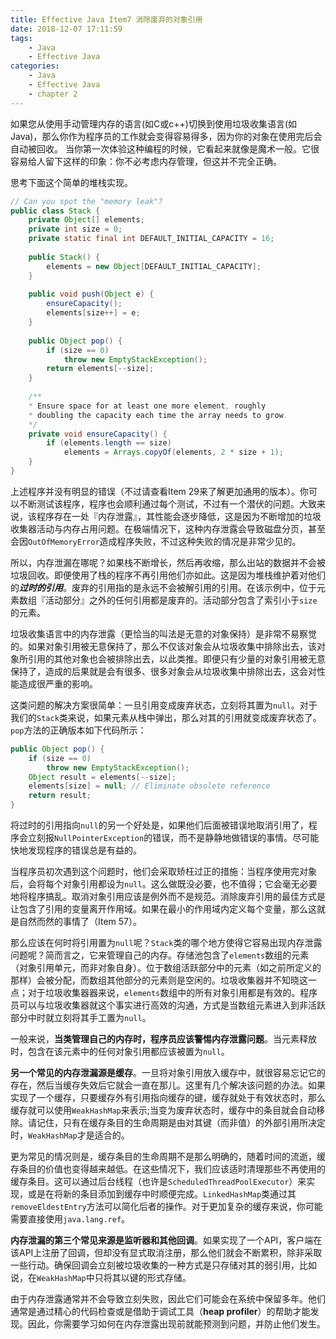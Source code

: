 ```yaml
---
title: Effective Java Item7 消除废弃的对象引用
date: 2018-12-07 17:11:59
tags:
    - Java
    - Effective Java
categories:
    - Java
    - Effective Java
    - chapter 2
---
```


如果您从使用手动管理内存的语言(如C或c++)切换到使用垃圾收集语言(如Java)，那么你作为程序员的工作就会变得容易得多，因为你的对象在使用完后会自动被回收。 当你第一次体验这种编程的时候，它看起来就像是魔术一般。它很容易给人留下这样的印象：你不必考虑内存管理，但这并不完全正确。 
<!-- more -->

思考下面这个简单的堆栈实现。

``` java
// Can you spot the "memory leak"?
public class Stack {
    private Object[] elements;
    private int size = 0;
    private static final int DEFAULT_INITIAL_CAPACITY = 16;
    
    public Stack() {
   		elements = new Object[DEFAULT_INITIAL_CAPACITY];
    }
    
    public void push(Object e) {
        ensureCapacity();
        elements[size++] = e;
    }
    
    public Object pop() {
        if (size == 0)
        	throw new EmptyStackException();
        return elements[--size];
    }
    
    /**
    * Ensure space for at least one more element, roughly
    * doubling the capacity each time the array needs to grow.
    */
    private void ensureCapacity() {
        if (elements.length == size)
        	elements = Arrays.copyOf(elements, 2 * size + 1);
    }
}
```

上述程序并没有明显的错误（不过请查看Item 29来了解更加通用的版本）。你可以不断测试该程序，程序也会顺利通过每个测试，不过有一个潜伏的问题。大致来说，该程序存在一处『内存泄露』，其性能会逐步降低，这是因为不断增加的垃圾收集器活动与内存占用问题。在极端情况下，这种内存泄露会导致磁盘分页，甚至会因`OutOfMemoryError`造成程序失败，不过这种失败的情况是非常少见的。

所以，内存泄漏在哪呢？如果栈不断增长，然后再收缩，那么出站的数据并不会被垃圾回收。即便使用了栈的程序不再引用他们亦如此。这是因为堆栈维护着对他们的***过时的引用***。废弃的引用指的是永远不会被解引用的引用。在该示例中，位于元素数组『活动部分』之外的任何引用都是废弃的。活动部分包含了索引小于`size`的元素。

垃圾收集语言中的内存泄露（更恰当的叫法是无意的对象保持）是非常不易察觉的。如果对象引用被无意保持了，那么不仅该对象会从垃圾收集中排除出去，该对象所引用的其他对象也会被排除出去，以此类推。即便只有少量的对象引用被无意保持了，造成的后果就是会有很多、很多对象会从垃圾收集中排除出去，这会对性能造成很严重的影响。

这类问题的解决方案很简单：一旦引用变成废弃状态，立刻将其置为`null`。对于我们的`Stack`类来说，如果元素从栈中弹出，那么对其的引用就变成废弃状态了。`pop`方法的正确版本如下代码所示：

``` java
public Object pop() {
    if (size == 0)
    	throw new EmptyStackException();
    Object result = elements[--size];
    elements[size] = null; // Eliminate obsolete reference
    return result;
}
```

将过时的引用指向`null`的另一个好处是，如果他们后面被错误地取消引用了，程序会立刻报`NullPointerException`的错误，而不是静静地做错误的事情。尽可能快地发现程序的错误总是有益的。

当程序员初次遇到这个问题时，他们会采取矫枉过正的措施：当程序使用完对象后，会将每个对象引用都设为`null`。这么做既没必要，也不值得；它会毫无必要地将程序搞乱。取消对象引用应该是例外而不是规范。消除废弃引用的最佳方式是让包含了引用的变量离开作用域。如果在最小的作用域内定义每个变量，那么这就是自然而然的事情了（Item 57）。

那么应该在何时将引用置为`null`呢？`Stack`类的哪个地方使得它容易出现内存泄露问题呢？简而言之，它来管理自己的内存。存储池包含了`elements`数组的元素（对象引用单元，而非对象自身）。位于数组活跃部分中的元素（如之前所定义的那样）会被分配，而数组其他部分的元素则是空闲的。垃圾收集器并不知晓这一点；对于垃圾收集器器来说，`elements`数组中的所有对象引用都是有效的。程序员可以与垃圾收集器就这个事实进行高效的沟通，方式是当数组元素进入到非活跃部分中时就立刻将其手工置为`null`。

一般来说，**当类管理自己的内存时，程序员应该警惕内存泄露问题**。当元素释放时，包含在该元素中的任何对象引用都应该被置为`null`。

**另一个常见的内存泄漏源是缓存**。一旦将对象引用放入缓存中，就很容易忘记它的存在，然后当缓存失效后它就会一直在那儿。这里有几个解决该问题的办法。如果实现了一个缓存，只要缓存外有引用指向缓存的键，缓存就处于有效状态时，那么缓存就可以使用`WeakHashMap`来表示;当变为废弃状态时，缓存中的条目就会自动移除。请记住，只有在缓存条目的生命周期是由对其键（而非值）的外部引用所决定时，`WeakHashMap`才是适合的。

更为常见的情况则是，缓存条目的生命周期不是那么明确的，随着时间的流逝，缓存条目的价值也变得越来越低。在这些情况下，我们应该适时清理那些不再使用的缓存条目。这可以通过后台线程（也许是`ScheduledThreadPoolExecutor`）来实现，或是在将新的条目添加到缓存中时顺便完成。`LinkedHashMap`类通过其`removeEldestEntry`方法可以简化后者的操作。对于更加复杂的缓存来说，你可能需要直接使用`java.lang.ref`。

**内存泄漏的第三个常见来源是监听器和其他回调**。如果实现了一个API，客户端在该API上注册了回调，但却没有显式取消注册，那么他们就会不断累积，除非采取一些行动。确保回调会立刻被垃圾收集的一种方式是只存储对其的弱引用，比如说，在`WeakHashMap`中只将其以键的形式存储。

由于内存泄露通常并不会导致立刻失败，因此它们可能会在系统中保留多年。他们通常是通过精心的代码检查或是借助于调试工具（**heap profiler**）的帮助才能发现。因此，你需要学习如何在内存泄露出现前就能预测到问题，并防止他们发生。

